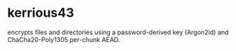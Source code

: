 # kerrious43
encrypts files and directories using a password-derived key (Argon2id) and ChaCha20-Poly1305 per-chunk AEAD.
